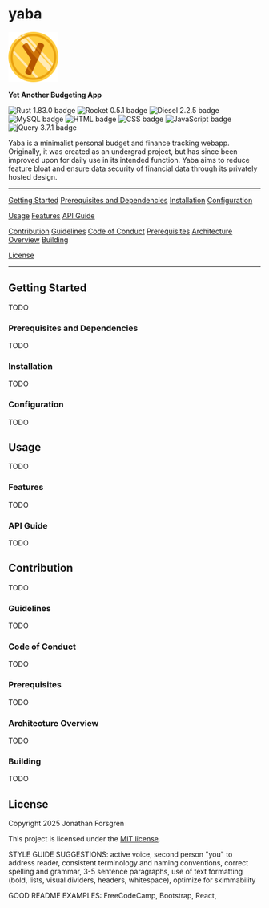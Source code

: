 # yaba

<img src="https://github.com/Forjeon/yaba/blob/main/yaba/webpages/favicon.svg" alt="yaba logo" width="100"/>

**Yet Another Budgeting App**

![Rust 1.83.0 badge](https://img.shields.io/badge/Rust-1.83.0-E33B26)
![Rocket 0.5.1 badge](https://img.shields.io/badge/Rocket-0.5.1-D33847)
![Diesel 2.2.5 badge](https://img.shields.io/badge/Diesel-2.2.5-FF2626)
![MySQL badge](https://img.shields.io/badge/MySQL-00618A)
![HTML badge](https://img.shields.io/badge/HTML-E54D26)
![CSS badge](https://img.shields.io/badge/CSS-663398)
![JavaScript badge](https://img.shields.io/badge/JavaScript-E5D24C)
![jQuery 3.7.1 badge](https://img.shields.io/badge/jQuery-3.7.1-0968AC)

Yaba is a minimalist personal budget and finance tracking webapp. Originally, it was created as an undergrad project, but has since been improved upon for daily use in its intended function. Yaba aims to reduce feature bloat and ensure data security of financial data through its privately hosted design.

---

[Getting Started](#getting-started)
[Prerequisites and Dependencies](#prerequisites-and-dependencies)
[Installation](#installation)
[Configuration](#configuration)

[Usage](#usage)
[Features](#features)
[API Guide](#api-guide)

[Contribution](#contribution)
[Guidelines](#guidelines)
[Code of Conduct](#code-of-conduct)
[Prerequisites](#prerequisites)
[Architecture Overview](#architecture-overview)
[Building](#building)

[License](#license)

---

## Getting Started

TODO

### Prerequisites and Dependencies

TODO

### Installation

TODO

### Configuration

TODO


## Usage

TODO

### Features

TODO

### API Guide

TODO


## Contribution

TODO

### Guidelines

TODO

### Code of Conduct

TODO

### Prerequisites

TODO

### Architecture Overview

TODO

### Building

TODO


## License

Copyright 2025 Jonathan Forsgren

This project is licensed under the [MIT license](https://github.com/Forjeon/yaba/blob/main/LICENSE).



STYLE GUIDE SUGGESTIONS: active voice, second person "you" to address reader, consistent terminology and naming conventions, correct spelling and grammar, 3-5 sentence paragraphs, use of text formatting (bold, lists, visual dividers, headers, whitespace), optimize for skimmability

GOOD README EXAMPLES: FreeCodeCamp, Bootstrap, React, 
